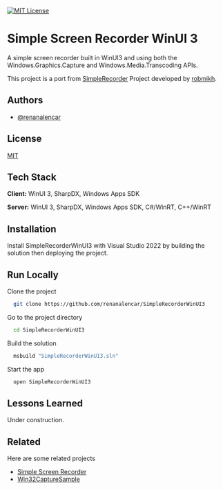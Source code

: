 [![MIT License](https://img.shields.io/badge/License-MIT-green.svg)](https://choosealicense.com/licenses/mit/)

# Simple Screen Recorder WinUI 3

A simple screen recorder built in WinUI3 and using both the Windows.Graphics.Capture and Windows.Media.Transcoding APIs.

This project is a port from [SimpleRecorder](https://github.com/robmikh/SimpleRecorder) Project developed by [robmikh](https://github.com/robmikh).
## Authors

- [@renanalencar](https://www.github.com/renanalencar)


## License

[MIT](https://choosealicense.com/licenses/mit/)


## Tech Stack

**Client:** WinUI 3, SharpDX, Windows Apps SDK

**Server:** WinUI 3, SharpDX, Windows Apps SDK, C#/WinRT, C++/WinRT


## Installation

Install SimpleRecorderWinUI3 with Visual Studio 2022 by building the solution then deploying the project.

## Run Locally

Clone the project

```bash
  git clone https://github.com/renanalencar/SimpleRecorderWinUI3
```

Go to the project directory

```bash
  cd SimpleRecorderWinUI3
```

Build the solution

```bash
  msbuild "SimpleRecorderWinUI3.sln"
```

Start the app

```bash
  open SimpleRecorderWinUI3
```


## Lessons Learned

Under construction.
## Related

Here are some related projects

 - [Simple Screen Recorder](https://github.com/robmikh/SimpleRecorder)
 - [Win32CaptureSample](https://github.com/robmikh/Win32CaptureSample)
 